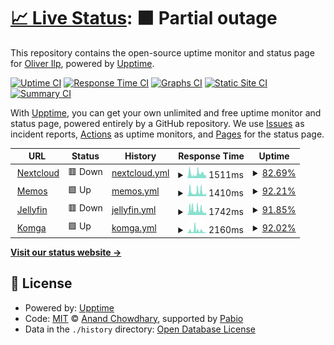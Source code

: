 # [📈 Live Status](https://status.oliverilp.ee): <!--live status--> **🟧 Partial outage**

This repository contains the open-source uptime monitor and status page for [Oliver Ilp](https://status.oliverilp.ee), powered by [Upptime](https://github.com/upptime/upptime).

[![Uptime CI](https://github.com/oliverilp/upptime/workflows/Uptime%20CI/badge.svg)](https://github.com/oliverilp/upptime/actions?query=workflow%3A%22Uptime+CI%22)
[![Response Time CI](https://github.com/oliverilp/upptime/workflows/Response%20Time%20CI/badge.svg)](https://github.com/oliverilp/upptime/actions?query=workflow%3A%22Response+Time+CI%22)
[![Graphs CI](https://github.com/oliverilp/upptime/workflows/Graphs%20CI/badge.svg)](https://github.com/oliverilp/upptime/actions?query=workflow%3A%22Graphs+CI%22)
[![Static Site CI](https://github.com/oliverilp/upptime/workflows/Static%20Site%20CI/badge.svg)](https://github.com/oliverilp/upptime/actions?query=workflow%3A%22Static+Site+CI%22)
[![Summary CI](https://github.com/oliverilp/upptime/workflows/Summary%20CI/badge.svg)](https://github.com/oliverilp/upptime/actions?query=workflow%3A%22Summary+CI%22)

With [Upptime](https://upptime.js.org), you can get your own unlimited and free uptime monitor and status page, powered entirely by a GitHub repository. We use [Issues](https://github.com/oliverilp/upptime/issues) as incident reports, [Actions](https://github.com/oliverilp/upptime/actions) as uptime monitors, and [Pages](https://status.oliverilp.ee) for the status page.

<!--start: status pages-->
<!-- This summary is generated by Upptime (https://github.com/upptime/upptime) -->
<!-- Do not edit this manually, your changes will be overwritten -->
<!-- prettier-ignore -->
| URL | Status | History | Response Time | Uptime |
| --- | ------ | ------- | ------------- | ------ |
| <img alt="" src="https://icons.duckduckgo.com/ip3/cloud.oliverilp.ee.ico" height="13"> [Nextcloud](https://cloud.oliverilp.ee/) | 🟥 Down | [nextcloud.yml](https://github.com/oliverilp/upptime/commits/HEAD/history/nextcloud.yml) | <details><summary><img alt="Response time graph" src="./graphs/nextcloud/response-time-week.png" height="20"> 1511ms</summary><br><a href="https://status.oliverilp.ee/history/nextcloud"><img alt="Response time 1285" src="https://img.shields.io/endpoint?url=https%3A%2F%2Fraw.githubusercontent.com%2Foliverilp%2Fupptime%2FHEAD%2Fapi%2Fnextcloud%2Fresponse-time.json"></a><br><a href="https://status.oliverilp.ee/history/nextcloud"><img alt="24-hour response time 2565" src="https://img.shields.io/endpoint?url=https%3A%2F%2Fraw.githubusercontent.com%2Foliverilp%2Fupptime%2FHEAD%2Fapi%2Fnextcloud%2Fresponse-time-day.json"></a><br><a href="https://status.oliverilp.ee/history/nextcloud"><img alt="7-day response time 1511" src="https://img.shields.io/endpoint?url=https%3A%2F%2Fraw.githubusercontent.com%2Foliverilp%2Fupptime%2FHEAD%2Fapi%2Fnextcloud%2Fresponse-time-week.json"></a><br><a href="https://status.oliverilp.ee/history/nextcloud"><img alt="30-day response time 1235" src="https://img.shields.io/endpoint?url=https%3A%2F%2Fraw.githubusercontent.com%2Foliverilp%2Fupptime%2FHEAD%2Fapi%2Fnextcloud%2Fresponse-time-month.json"></a><br><a href="https://status.oliverilp.ee/history/nextcloud"><img alt="1-year response time 1285" src="https://img.shields.io/endpoint?url=https%3A%2F%2Fraw.githubusercontent.com%2Foliverilp%2Fupptime%2FHEAD%2Fapi%2Fnextcloud%2Fresponse-time-year.json"></a></details> | <details><summary><a href="https://status.oliverilp.ee/history/nextcloud">82.69%</a></summary><a href="https://status.oliverilp.ee/history/nextcloud"><img alt="All-time uptime 98.95%" src="https://img.shields.io/endpoint?url=https%3A%2F%2Fraw.githubusercontent.com%2Foliverilp%2Fupptime%2FHEAD%2Fapi%2Fnextcloud%2Fuptime.json"></a><br><a href="https://status.oliverilp.ee/history/nextcloud"><img alt="24-hour uptime 70.72%" src="https://img.shields.io/endpoint?url=https%3A%2F%2Fraw.githubusercontent.com%2Foliverilp%2Fupptime%2FHEAD%2Fapi%2Fnextcloud%2Fuptime-day.json"></a><br><a href="https://status.oliverilp.ee/history/nextcloud"><img alt="7-day uptime 82.69%" src="https://img.shields.io/endpoint?url=https%3A%2F%2Fraw.githubusercontent.com%2Foliverilp%2Fupptime%2FHEAD%2Fapi%2Fnextcloud%2Fuptime-week.json"></a><br><a href="https://status.oliverilp.ee/history/nextcloud"><img alt="30-day uptime 96.02%" src="https://img.shields.io/endpoint?url=https%3A%2F%2Fraw.githubusercontent.com%2Foliverilp%2Fupptime%2FHEAD%2Fapi%2Fnextcloud%2Fuptime-month.json"></a><br><a href="https://status.oliverilp.ee/history/nextcloud"><img alt="1-year uptime 98.95%" src="https://img.shields.io/endpoint?url=https%3A%2F%2Fraw.githubusercontent.com%2Foliverilp%2Fupptime%2FHEAD%2Fapi%2Fnextcloud%2Fuptime-year.json"></a></details>
| <img alt="" src="https://icons.duckduckgo.com/ip3/memos.oliverilp.ee.ico" height="13"> [Memos](https://memos.oliverilp.ee/) | 🟩 Up | [memos.yml](https://github.com/oliverilp/upptime/commits/HEAD/history/memos.yml) | <details><summary><img alt="Response time graph" src="./graphs/memos/response-time-week.png" height="20"> 1410ms</summary><br><a href="https://status.oliverilp.ee/history/memos"><img alt="Response time 872" src="https://img.shields.io/endpoint?url=https%3A%2F%2Fraw.githubusercontent.com%2Foliverilp%2Fupptime%2FHEAD%2Fapi%2Fmemos%2Fresponse-time.json"></a><br><a href="https://status.oliverilp.ee/history/memos"><img alt="24-hour response time 1822" src="https://img.shields.io/endpoint?url=https%3A%2F%2Fraw.githubusercontent.com%2Foliverilp%2Fupptime%2FHEAD%2Fapi%2Fmemos%2Fresponse-time-day.json"></a><br><a href="https://status.oliverilp.ee/history/memos"><img alt="7-day response time 1410" src="https://img.shields.io/endpoint?url=https%3A%2F%2Fraw.githubusercontent.com%2Foliverilp%2Fupptime%2FHEAD%2Fapi%2Fmemos%2Fresponse-time-week.json"></a><br><a href="https://status.oliverilp.ee/history/memos"><img alt="30-day response time 963" src="https://img.shields.io/endpoint?url=https%3A%2F%2Fraw.githubusercontent.com%2Foliverilp%2Fupptime%2FHEAD%2Fapi%2Fmemos%2Fresponse-time-month.json"></a><br><a href="https://status.oliverilp.ee/history/memos"><img alt="1-year response time 872" src="https://img.shields.io/endpoint?url=https%3A%2F%2Fraw.githubusercontent.com%2Foliverilp%2Fupptime%2FHEAD%2Fapi%2Fmemos%2Fresponse-time-year.json"></a></details> | <details><summary><a href="https://status.oliverilp.ee/history/memos">92.21%</a></summary><a href="https://status.oliverilp.ee/history/memos"><img alt="All-time uptime 99.53%" src="https://img.shields.io/endpoint?url=https%3A%2F%2Fraw.githubusercontent.com%2Foliverilp%2Fupptime%2FHEAD%2Fapi%2Fmemos%2Fuptime.json"></a><br><a href="https://status.oliverilp.ee/history/memos"><img alt="24-hour uptime 70.74%" src="https://img.shields.io/endpoint?url=https%3A%2F%2Fraw.githubusercontent.com%2Foliverilp%2Fupptime%2FHEAD%2Fapi%2Fmemos%2Fuptime-day.json"></a><br><a href="https://status.oliverilp.ee/history/memos"><img alt="7-day uptime 92.21%" src="https://img.shields.io/endpoint?url=https%3A%2F%2Fraw.githubusercontent.com%2Foliverilp%2Fupptime%2FHEAD%2Fapi%2Fmemos%2Fuptime-week.json"></a><br><a href="https://status.oliverilp.ee/history/memos"><img alt="30-day uptime 98.21%" src="https://img.shields.io/endpoint?url=https%3A%2F%2Fraw.githubusercontent.com%2Foliverilp%2Fupptime%2FHEAD%2Fapi%2Fmemos%2Fuptime-month.json"></a><br><a href="https://status.oliverilp.ee/history/memos"><img alt="1-year uptime 99.53%" src="https://img.shields.io/endpoint?url=https%3A%2F%2Fraw.githubusercontent.com%2Foliverilp%2Fupptime%2FHEAD%2Fapi%2Fmemos%2Fuptime-year.json"></a></details>
| <img alt="" src="https://icons.duckduckgo.com/ip3/crunchyroll.ee.ico" height="13"> [Jellyfin](https://crunchyroll.ee/) | 🟥 Down | [jellyfin.yml](https://github.com/oliverilp/upptime/commits/HEAD/history/jellyfin.yml) | <details><summary><img alt="Response time graph" src="./graphs/jellyfin/response-time-week.png" height="20"> 1742ms</summary><br><a href="https://status.oliverilp.ee/history/jellyfin"><img alt="Response time 1023" src="https://img.shields.io/endpoint?url=https%3A%2F%2Fraw.githubusercontent.com%2Foliverilp%2Fupptime%2FHEAD%2Fapi%2Fjellyfin%2Fresponse-time.json"></a><br><a href="https://status.oliverilp.ee/history/jellyfin"><img alt="24-hour response time 2402" src="https://img.shields.io/endpoint?url=https%3A%2F%2Fraw.githubusercontent.com%2Foliverilp%2Fupptime%2FHEAD%2Fapi%2Fjellyfin%2Fresponse-time-day.json"></a><br><a href="https://status.oliverilp.ee/history/jellyfin"><img alt="7-day response time 1742" src="https://img.shields.io/endpoint?url=https%3A%2F%2Fraw.githubusercontent.com%2Foliverilp%2Fupptime%2FHEAD%2Fapi%2Fjellyfin%2Fresponse-time-week.json"></a><br><a href="https://status.oliverilp.ee/history/jellyfin"><img alt="30-day response time 1164" src="https://img.shields.io/endpoint?url=https%3A%2F%2Fraw.githubusercontent.com%2Foliverilp%2Fupptime%2FHEAD%2Fapi%2Fjellyfin%2Fresponse-time-month.json"></a><br><a href="https://status.oliverilp.ee/history/jellyfin"><img alt="1-year response time 1023" src="https://img.shields.io/endpoint?url=https%3A%2F%2Fraw.githubusercontent.com%2Foliverilp%2Fupptime%2FHEAD%2Fapi%2Fjellyfin%2Fresponse-time-year.json"></a></details> | <details><summary><a href="https://status.oliverilp.ee/history/jellyfin">91.85%</a></summary><a href="https://status.oliverilp.ee/history/jellyfin"><img alt="All-time uptime 99.50%" src="https://img.shields.io/endpoint?url=https%3A%2F%2Fraw.githubusercontent.com%2Foliverilp%2Fupptime%2FHEAD%2Fapi%2Fjellyfin%2Fuptime.json"></a><br><a href="https://status.oliverilp.ee/history/jellyfin"><img alt="24-hour uptime 70.75%" src="https://img.shields.io/endpoint?url=https%3A%2F%2Fraw.githubusercontent.com%2Foliverilp%2Fupptime%2FHEAD%2Fapi%2Fjellyfin%2Fuptime-day.json"></a><br><a href="https://status.oliverilp.ee/history/jellyfin"><img alt="7-day uptime 91.85%" src="https://img.shields.io/endpoint?url=https%3A%2F%2Fraw.githubusercontent.com%2Foliverilp%2Fupptime%2FHEAD%2Fapi%2Fjellyfin%2Fuptime-week.json"></a><br><a href="https://status.oliverilp.ee/history/jellyfin"><img alt="30-day uptime 98.12%" src="https://img.shields.io/endpoint?url=https%3A%2F%2Fraw.githubusercontent.com%2Foliverilp%2Fupptime%2FHEAD%2Fapi%2Fjellyfin%2Fuptime-month.json"></a><br><a href="https://status.oliverilp.ee/history/jellyfin"><img alt="1-year uptime 99.50%" src="https://img.shields.io/endpoint?url=https%3A%2F%2Fraw.githubusercontent.com%2Foliverilp%2Fupptime%2FHEAD%2Fapi%2Fjellyfin%2Fuptime-year.json"></a></details>
| <img alt="" src="https://icons.duckduckgo.com/ip3/manga.crunchyroll.ee.ico" height="13"> [Komga](https://manga.crunchyroll.ee/) | 🟩 Up | [komga.yml](https://github.com/oliverilp/upptime/commits/HEAD/history/komga.yml) | <details><summary><img alt="Response time graph" src="./graphs/komga/response-time-week.png" height="20"> 2160ms</summary><br><a href="https://status.oliverilp.ee/history/komga"><img alt="Response time 954" src="https://img.shields.io/endpoint?url=https%3A%2F%2Fraw.githubusercontent.com%2Foliverilp%2Fupptime%2FHEAD%2Fapi%2Fkomga%2Fresponse-time.json"></a><br><a href="https://status.oliverilp.ee/history/komga"><img alt="24-hour response time 1792" src="https://img.shields.io/endpoint?url=https%3A%2F%2Fraw.githubusercontent.com%2Foliverilp%2Fupptime%2FHEAD%2Fapi%2Fkomga%2Fresponse-time-day.json"></a><br><a href="https://status.oliverilp.ee/history/komga"><img alt="7-day response time 2160" src="https://img.shields.io/endpoint?url=https%3A%2F%2Fraw.githubusercontent.com%2Foliverilp%2Fupptime%2FHEAD%2Fapi%2Fkomga%2Fresponse-time-week.json"></a><br><a href="https://status.oliverilp.ee/history/komga"><img alt="30-day response time 1315" src="https://img.shields.io/endpoint?url=https%3A%2F%2Fraw.githubusercontent.com%2Foliverilp%2Fupptime%2FHEAD%2Fapi%2Fkomga%2Fresponse-time-month.json"></a><br><a href="https://status.oliverilp.ee/history/komga"><img alt="1-year response time 954" src="https://img.shields.io/endpoint?url=https%3A%2F%2Fraw.githubusercontent.com%2Foliverilp%2Fupptime%2FHEAD%2Fapi%2Fkomga%2Fresponse-time-year.json"></a></details> | <details><summary><a href="https://status.oliverilp.ee/history/komga">92.02%</a></summary><a href="https://status.oliverilp.ee/history/komga"><img alt="All-time uptime 96.91%" src="https://img.shields.io/endpoint?url=https%3A%2F%2Fraw.githubusercontent.com%2Foliverilp%2Fupptime%2FHEAD%2Fapi%2Fkomga%2Fuptime.json"></a><br><a href="https://status.oliverilp.ee/history/komga"><img alt="24-hour uptime 70.77%" src="https://img.shields.io/endpoint?url=https%3A%2F%2Fraw.githubusercontent.com%2Foliverilp%2Fupptime%2FHEAD%2Fapi%2Fkomga%2Fuptime-day.json"></a><br><a href="https://status.oliverilp.ee/history/komga"><img alt="7-day uptime 92.02%" src="https://img.shields.io/endpoint?url=https%3A%2F%2Fraw.githubusercontent.com%2Foliverilp%2Fupptime%2FHEAD%2Fapi%2Fkomga%2Fuptime-week.json"></a><br><a href="https://status.oliverilp.ee/history/komga"><img alt="30-day uptime 98.16%" src="https://img.shields.io/endpoint?url=https%3A%2F%2Fraw.githubusercontent.com%2Foliverilp%2Fupptime%2FHEAD%2Fapi%2Fkomga%2Fuptime-month.json"></a><br><a href="https://status.oliverilp.ee/history/komga"><img alt="1-year uptime 96.91%" src="https://img.shields.io/endpoint?url=https%3A%2F%2Fraw.githubusercontent.com%2Foliverilp%2Fupptime%2FHEAD%2Fapi%2Fkomga%2Fuptime-year.json"></a></details>

<!--end: status pages-->

[**Visit our status website →**](https://status.oliverilp.ee)

## 📄 License

- Powered by: [Upptime](https://github.com/upptime/upptime)
- Code: [MIT](./LICENSE) © [Anand Chowdhary](https://anandchowdhary.com), supported by [Pabio](https://pabio.com)
- Data in the `./history` directory: [Open Database License](https://opendatacommons.org/licenses/odbl/1-0/)
